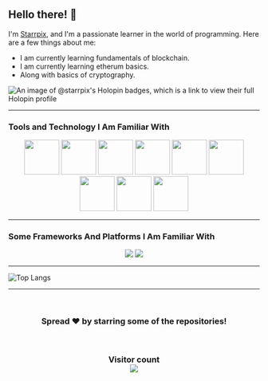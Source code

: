 ## Hello there! 👋

I'm [Starrpix](https://github.com/Starrpix), and I'm a passionate learner in the world of programming. Here are a few things about me:

- I am currently learning fundamentals of blockchain.
- I am currently learning etherum basics.
- Along with basics of cryptography.


![An image of @starrpix's Holopin badges, which is a link to view their full Holopin profile](https://holopin.me/starrpix)

<hr/>

### **Tools and Technology I Am Familiar With**

<p align="center">
  <code><img height=70 width=70 src="https://img.icons8.com/color/96/null/git.png"/></code>
  <code><img height=70 width=70 src="https://img.icons8.com/officel/512/php-logo.png"/></code>
  <code><img height=70 width=70 src="https://img.icons8.com/fluency/96/null/c-plus-plus-logo.png"/></code>
  <code><img height=70 width=70 src="https://img.icons8.com/fluency/512/laravel.png"/></code>
  <code><img height=70 width=70 src="https://img.icons8.com/color/512/html-5--v1.png"/></code>
  <code><img height=70 width=70 src="https://img.icons8.com/color/512/css3.png"/></code>
  <code><img height=70 width=70 src="https://img.icons8.com/color/512/tailwindcss.png"/></code>
  <code><img height=70 width=70 src="https://img.icons8.com/color/96/null/bootstrap.png"/></code>
  <code><img height=70 width=70 src="https://img.icons8.com/color/96/null/javascript--v1.png"/></code>
</p>

<hr/>

### **Some Frameworks And Platforms I Am Familiar With**

<p align="center">
  <code><img src="https://img.icons8.com/fluency/96/null/visual-studio-code-2019.png"/></code>
  <code><img src="https://img.icons8.com/plasticine/100/000000/github-squared.png"/></code>
</p>

<hr/>


![Top Langs](https://github-readme-stats.vercel.app/api/top-langs/?username=Starrpix&hide_progress=true)


<hr/>




<br>

<h3 align="center">
  Spread ❤️ by starring some of the repositories!
</h3>

<br>

<h3 align="center"> 
  Visitor count <br>
  <img src="https://profile-counter.glitch.me/Starrpix/count.svg" />
</h3>
